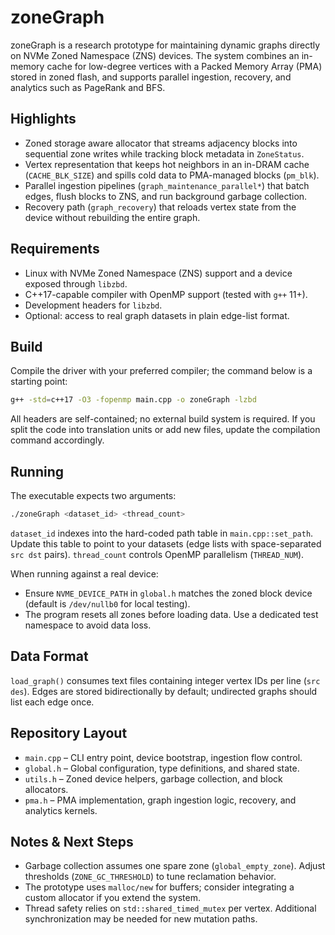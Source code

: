 # zoneGraph

zoneGraph is a research prototype for maintaining dynamic graphs directly on NVMe Zoned Namespace (ZNS) devices. The system combines an in-memory cache for low-degree vertices with a Packed Memory Array (PMA) stored in zoned flash, and supports parallel ingestion, recovery, and analytics such as PageRank and BFS.

## Highlights
- Zoned storage aware allocator that streams adjacency blocks into sequential zone writes while tracking block metadata in `ZoneStatus`.
- Vertex representation that keeps hot neighbors in an in-DRAM cache (`CACHE_BLK_SIZE`) and spills cold data to PMA-managed blocks (`pm_blk`).
- Parallel ingestion pipelines (`graph_maintenance_parallel*`) that batch edges, flush blocks to ZNS, and run background garbage collection.
- Recovery path (`graph_recovery`) that reloads vertex state from the device without rebuilding the entire graph.

## Requirements
- Linux with NVMe Zoned Namespace (ZNS) support and a device exposed through `libzbd`.
- C++17-capable compiler with OpenMP support (tested with `g++` 11+).
- Development headers for `libzbd`.
- Optional: access to real graph datasets in plain edge-list format.

## Build
Compile the driver with your preferred compiler; the command below is a starting point:

```bash
g++ -std=c++17 -O3 -fopenmp main.cpp -o zoneGraph -lzbd
```

All headers are self-contained; no external build system is required. If you split the code into translation units or add new files, update the compilation command accordingly.

## Running
The executable expects two arguments:

```bash
./zoneGraph <dataset_id> <thread_count>
```

`dataset_id` indexes into the hard-coded path table in `main.cpp::set_path`. Update this table to point to your datasets (edge lists with space-separated `src dst` pairs). `thread_count` controls OpenMP parallelism (`THREAD_NUM`).

When running against a real device:
- Ensure `NVME_DEVICE_PATH` in `global.h` matches the zoned block device (default is `/dev/nullb0` for local testing).
- The program resets all zones before loading data. Use a dedicated test namespace to avoid data loss.

## Data Format
`load_graph()` consumes text files containing integer vertex IDs per line (`src des`). Edges are stored bidirectionally by default; undirected graphs should list each edge once.

## Repository Layout
- `main.cpp` – CLI entry point, device bootstrap, ingestion flow control.
- `global.h` – Global configuration, type definitions, and shared state.
- `utils.h` – Zoned device helpers, garbage collection, and block allocators.
- `pma.h` – PMA implementation, graph ingestion logic, recovery, and analytics kernels.

## Notes & Next Steps
- Garbage collection assumes one spare zone (`global_empty_zone`). Adjust thresholds (`ZONE_GC_THRESHOLD`) to tune reclamation behavior.
- The prototype uses `malloc/new` for buffers; consider integrating a custom allocator if you extend the system.
- Thread safety relies on `std::shared_timed_mutex` per vertex. Additional synchronization may be needed for new mutation paths.

